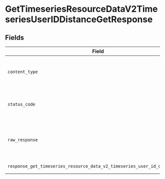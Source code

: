# GetTimeseriesResourceDataV2TimeseriesUserIDDistanceGetResponse


## Fields

| Field                                                                                                | Type                                                                                                 | Required                                                                                             | Description                                                                                          |
| ---------------------------------------------------------------------------------------------------- | ---------------------------------------------------------------------------------------------------- | ---------------------------------------------------------------------------------------------------- | ---------------------------------------------------------------------------------------------------- |
| `content_type`                                                                                       | *str*                                                                                                | :heavy_check_mark:                                                                                   | HTTP response content type for this operation                                                        |
| `status_code`                                                                                        | *int*                                                                                                | :heavy_check_mark:                                                                                   | HTTP response status code for this operation                                                         |
| `raw_response`                                                                                       | [requests.Response](https://requests.readthedocs.io/en/latest/api/#requests.Response)                | :heavy_check_mark:                                                                                   | Raw HTTP response; suitable for custom response parsing                                              |
| `response_get_timeseries_resource_data_v2_timeseries_user_id_distance_get`                           | List[[shared.ClientFacingDistanceTimeseries](../../models/shared/clientfacingdistancetimeseries.md)] | :heavy_minus_sign:                                                                                   | Successful Response                                                                                  |